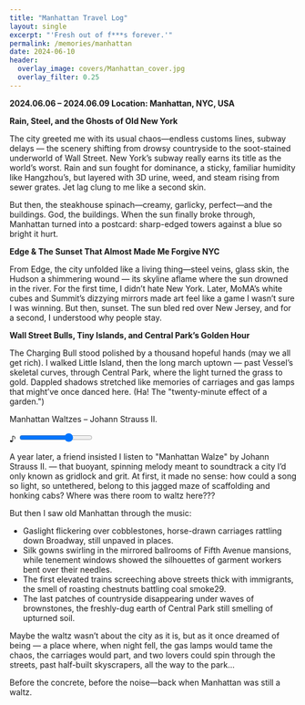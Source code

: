 ```yaml
---
title: "Manhattan Travel Log"
layout: single
excerpt: "'Fresh out of f***s forever.'"
permalink: /memories/manhattan
date: 2024-06-10
header:
  overlay_image: covers/Manhattan_cover.jpg
  overlay_filter: 0.25
---
```


**2024.06.06 – 2024.06.09 Location: Manhattan, NYC, USA**

**Rain, Steel, and the Ghosts of Old New York**

The city greeted me with its usual chaos—endless customs lines, subway delays — the scenery shifting from drowsy countryside to the soot-stained underworld of Wall Street. New York’s subway really earns its title as the world’s worst. Rain and sun fought for dominance, a sticky, familiar humidity like Hangzhou’s, but layered with 3D urine, weed, and steam rising from sewer grates. Jet lag clung to me like a second skin.

But then, the steakhouse spinach—creamy, garlicky, perfect—and the buildings. God, the buildings. When the sun finally broke through, Manhattan turned into a postcard: sharp-edged towers against a blue so bright it hurt.



**Edge & The Sunset That Almost Made Me Forgive NYC**

From Edge, the city unfolded like a living thing—steel veins, glass skin, the Hudson a shimmering wound — its skyline aflame where the sun drowned in the river. For the first time, I didn’t hate New York. Later, MoMA’s white cubes and Summit’s dizzying mirrors made art feel like a game I wasn’t sure I was winning. But then, sunset. The sun bled red over New Jersey, and for a second, I understood why people stay.


**Wall Street Bulls, Tiny Islands, and Central Park’s Golden Hour**

The Charging Bull stood polished by a thousand hopeful hands (may we all get rich). I walked Little Island, then the long march uptown — past Vessel’s skeletal curves, through Central Park, where the light turned the grass to gold. Dappled shadows stretched like memories of carriages and gas lamps that might’ve once danced here. (Ha! The "twenty-minute effect of a garden.")

<div class="music-player"> <div class="player-card" style="background-image: url('{{ site.baseurl }}/images/covers/Manhattan_cover.jpg')"> <div class="background-blur"></div> <div class="player-overlay"> <div class="player-controls"> <div class="song-info"> <p>Manhattan Waltzes – Johann Strauss II.</p> </div> <div class="volume-control"> <span>♪</span> <input type="range" class="volume-slider" min="0" max="1" step="0.01" value="0.7"> </div> </div> <div class="progress-container"> <div class="progress-bar"></div> </div> </div> </div> <audio class="audio-element" preload="auto"> <source src="{{ site.baseurl }}/audios/Manhattan_waltzes.mp3" type="audio/mpeg"> <source src="{{ site.baseurl }}/audios/Manhattan_waltzes.ogg" type="audio/ogg"> Your browser does not support the audio element. </audio> </div>

<script>
document.querySelectorAll('.music-player').forEach(player => {
  const audio = player.querySelector('.audio-element') || player.querySelector('audio');
  const progressBar = player.querySelector('.progress-bar');
  const progressContainer = player.querySelector('.progress-container');
  const volumeSlider = player.querySelector('.volume-slider');

  if (!audio) {
    console.error('Audio element not found in player');
    return;
  }

  // Initialize volume
  audio.volume = volumeSlider ? volumeSlider.value : 0.7;

  // Add playing class management
  audio.addEventListener('play', () => {
    player.classList.add('playing');
  });

  audio.addEventListener('pause', () => {
    player.classList.remove('playing');
  });

  audio.addEventListener('ended', () => {
    player.classList.remove('playing');
  });

  // Play/Pause on click
  player.addEventListener('click', (e) => {
    if (!e.target.closest('.progress-container') && !e.target.closest('.volume-control')) {
      console.log('Player clicked, audio paused:', audio.paused);
      if (audio.paused) {
        audio.play().catch(error => {
          console.error('Playback failed:', error);
        });
      } else {
        audio.pause();
      }
    }
  });

  // Progress bar updates
  audio.addEventListener('timeupdate', () => {
    if (audio.duration) {
      const progress = (audio.currentTime / audio.duration) * 100;
      progressBar.style.width = `${progress}%`;
    }
  });

  // Click to seek
  if (progressContainer) {
    progressContainer.addEventListener('click', (e) => {
      const rect = progressContainer.getBoundingClientRect();
      const clickX = e.clientX - rect.left;
      const clickRatio = clickX / rect.width;
      if (audio.duration) {
        audio.currentTime = clickRatio * audio.duration;
      }
    });
  }

  // Volume control
  if (volumeSlider) {
    volumeSlider.addEventListener('input', () => {
      audio.volume = volumeSlider.value;
    });
  }

  // Error handling
  audio.addEventListener('error', (e) => {
    console.error('Audio error:', e);
    console.error('Error details:', audio.error);
  });

  // Loading states
  audio.addEventListener('loadstart', () => {
    console.log('Audio loading started');
  });

  audio.addEventListener('canplaythrough', () => {
    console.log('Audio can play through');
  });
});
</script>


A year later, a friend insisted I listen to "Manhattan Walze" by Johann Strauss II. — that buoyant, spinning melody meant to soundtrack a city I’d only known as gridlock and grit. At first, it made no sense: how could a song so light, so untethered, belong to this jagged maze of scaffolding and honking cabs? Where was there room to waltz here???

But then I saw old Manhattan through the music:

- Gaslight flickering over cobblestones, horse-drawn carriages rattling down Broadway, still unpaved in places.
- Silk gowns swirling in the mirrored ballrooms of Fifth Avenue mansions, while tenement windows showed the silhouettes of garment workers bent over their needles.
- The first elevated trains screeching above streets thick with immigrants, the smell of roasting chestnuts battling coal smoke29.
- The last patches of countryside disappearing under waves of brownstones, the freshly-dug earth of Central Park still smelling of upturned soil.

Maybe the waltz wasn’t about the city as it is, but as it once dreamed of being — a place where, when night fell, the gas lamps would tame the chaos, the carriages would part, and two lovers could spin through the streets, past half-built skyscrapers, all the way to the park…

Before the concrete, before the noise—back when Manhattan was still a waltz.
